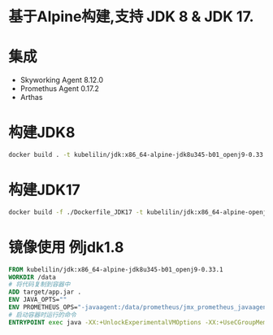
# 基于Alpine构建,支持 JDK 8 & JDK 17.

# 集成
* Skyworking Agent 8.12.0
* Promethus Agent 0.17.2
* Arthas

# 构建JDK8
```bash
docker build . -t kubelilin/jdk:x86_64-alpine-jdk8u345-b01_openj9-0.33.1 --platform=amd64
```

# 构建JDK17
```bash
docker build -f ./Dockerfile_JDK17 -t kubelilin/jdk:x86_64-alpine-openjdk1702 . --platform=amd64
```

# 镜像使用 例jdk1.8
```dockerfile
FROM kubelilin/jdk:x86_64-alpine-jdk8u345-b01_openj9-0.33.1
WORKDIR /data
# 将代码复制到容器中
ADD target/app.jar .
ENV JAVA_OPTS=""
ENV PROMETHEUS_OPS="-javaagent:/data/prometheus/jmx_prometheus_javaagent.jar=12345:/data/prometheus/config.yaml"
# 启动容器时运行的命令
ENTRYPOINT exec java -XX:+UnlockExperimentalVMOptions -XX:+UseCGroupMemoryLimitForHeap -Dfile.encoding=UTF-8 -Djava.security.egd=file:/dev/./urandom -XX:MaxRAMPercentage=80.0 $JAVA_OPTS $SKYWALKING_OPTIONS $PROMETHEUS_OPS -jar /data/app.jar $SPRING_OPTS
```